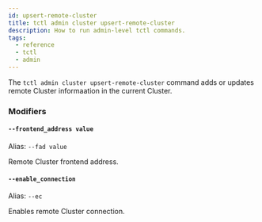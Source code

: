```yaml
---
id: upsert-remote-cluster
title: tctl admin cluster upsert-remote-cluster
description: How to run admin-level tctl commands.
tags:
  - reference
  - tctl
  - admin
---
```


The `tctl admin cluster upsert-remote-cluster` command adds or updates remote Cluster informaation in the current Cluster.

### Modifiers

#### `--frontend_address value`
Alias: `--fad value`

Remote Cluster frontend address.

#### `--enable_connection`
Alias: `--ec`

Enables remote Cluster connection.